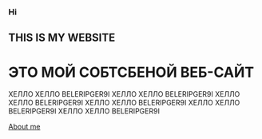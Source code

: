 ### Hi

## THIS IS MY WEBSITE

# ЭТО МОЙ СОБТСБЕНОЙ ВЕБ-САЙТ

ХЕЛЛО ХЕЛЛО BELERIPGER9I
ХЕЛЛО ХЕЛЛО BELERIPGER9I
ХЕЛЛО ХЕЛЛО BELERIPGER9I
ХЕЛЛО ХЕЛЛО BELERIPGER9I
ХЕЛЛО ХЕЛЛО BELERIPGER9I
ХЕЛЛО ХЕЛЛО BELERIPGER9I

[About me](public/about.html)